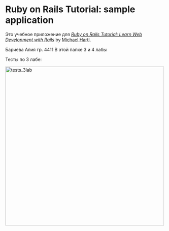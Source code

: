 # Ruby on Rails Tutorial: sample application

Это учебное приложение для
[*Ruby on Rails Tutorial:
Learn Web Development with Rails*](http://www.railstutorial.org/)
by [Michael Hartl](http://www.michaelhartl.com/).

Бариева Алия гр. 4411
В этой папке 3 и 4 лабы

Тесты по 3 лабе:

<img src="sample_app/tests3.png" alt="tests_3lab" width="500"/>